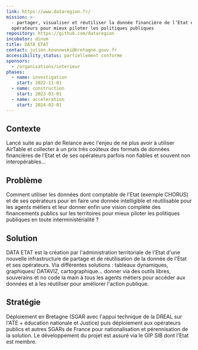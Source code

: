 ```yaml
---
link: https://www.dataregion.fr/
mission: >-
  - partager, visualiser et réutiliser la donnée financière de l’État et ses
  opérateurs pour mieux piloter les politiques publiques
repository: https://github.com/dataregion
incubator: dinum
title: DATA ETAT
contact: julien.kounowski@bretagne.gouv.fr
accessibility_status: partiellement conforme
sponsors:
  - /organisations/interieur
phases:
  - name: investigation
    start: 2022-11-01
  - name: construction
    start: 2023-03-01
  - name: acceleration
    start: 2024-02-01
---
```

## Contexte

Lancé suite au plan de Relance avec l'enjeu de ne plus avoir à utiliser AirTable et collecter à un prix très coûteux des formats de données financières de l'Etat et de ses opérateurs parfois non fiables et souvent non interopérables... 

## Problème

Comment utiliser les données dont comptable de l'Etat (exemple CHORUS) et de ses opérateurs pour en faire une donnée intelligible et réutilisable pour les agents métiers et leur donner enfin une vision complète des financements publics sur les territoires pour mieux piloter les politiques publiques en toute interministérialité ?

## Solution

DATA ETAT est la création par l'administration territoriale de l'Etat d'une nouvelle infrastructure de partage et de réutilisation de la donnée de l'Etat et ses opérateurs. Via différentes solutions : tableaux dynamiques, graphiques/ DATAVIZ, cartographique... donner via des outils libres, souverains et no code la main à tous les agents métiers pour accéder aux données et à les réutiliser pour améliorer l'action publique.

## Stratégie

Déploiement en Bretagne (SGAR avec l'appui technique de la DREAL sur l'ATE + éducation nationale et Justice) puis déploiement aux opérateurs publics et autres SGARs de France pour nationalisation et pérennisation de la solution. 
Le développement du projet est assuré via le GIP SIB dont l'Etat est membre.